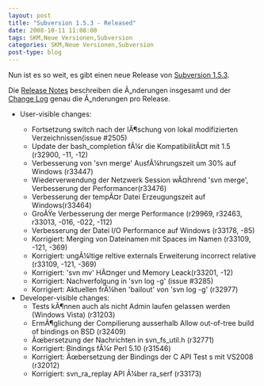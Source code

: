 ```yaml
---
layout: post
title: "Subversion 1.5.3 - Released"
date: 2008-10-11 11:08:00
tags: SKM,Neue Versionen,Subversion
categories: SKM,Neue Versionen,Subversion
post-type: blog
---
```

Nun ist es so weit, es gibt einen neue Release von <a href="http://subversion.tigris.org/servlets/NewsItemView?newsItemID=2164"  title="Subversion 1.5.3">Subversion 1.5.3</a>.

Die <a href="http://subversion.tigris.org/svn_1.5_releasenotes.html"  title="Release Notes">Release Notes</a> beschreiben die Ã„nderungen insgesamt und der <a href="http://svn.collab.net/repos/svn/tags/1.5.3/CHANGES"  title="Change Log">Change Log</a> genau die Ã„nderungen pro Release.

<ul>
<li>User-visible changes:</li>
<ul>
<li>Fortsetzung switch nach der lÃ¶schung von lokal modifizierten Verzeichnissen(issue #2505)</li>
<li>Update der bash_completion fÃ¼r die KompatibilitÃ¤t mit 1.5 (r32900, -11, -12)</li>
<li>Verbesserung von 'svn merge' AusfÃ¼hrungszeit um 30% auf Windows (r33447)</li>
<li>Wiederverwendung der Netzwerk Session wÃ¤hrend 'svn merge', Verbesserung der Performancer(r33476)</li>
<li>Verbesserung der tempÃ¤r Datei Erzeugungszeit auf Windows(r33464)</li>
<li>GroÃŸe Verbesserung der merge Performance (r29969, r32463, r33013, -016, -022, -112)</li>
<li>Verbesserung der Datei I/O Performance auf Windows (r33178, -85)</li>
<li>Korrigiert: Merging von Dateinamen mit Spaces im Namen  (r33109, -121, -369)</li>
<li>Korrigiert: ungÃ¼ltige reltive externals Erweiterung incorrect relative (r33109, -121, -369)</li>
<li>Korrigiert: 'svn mv' HÃ¤nger und Memory Leack(r33201, -12)</li>
<li>Korrigiert: Nachverfolgung in 'svn log -g' (issue #3285)</li>
<li>Korrigiert: Aktuellen frÃ¼hen 'bailout' von 'svn log -g' (r32977)</li>
</ul>

<li>Developer-visible changes:
<ul>
<li>Tests kÃ¶nnen auch als nicht Admin laufen gelassen werden (Windows Vista) (r31203)</li>
<li>ErmÃ¶glichung der Compilierung ausserhalb Allow out-of-tree build of bindings on BSD (r32409)</li>
<li>Ãœbersetzung der Nachrichten  in svn_fs_util.h (r32771)</li>
<li>Korrigiert: Bindings fÃ¼r Perl 5.10 (r31546)</li>
<li>Korrigiert: Ãœbersetzung der Bindings der C API Test s mit VS2008 (r32012)</li>
<li>Korrigiert: svn_ra_replay API Ã¼ber ra_serf (r33173)</li>
</ul>
</ul>


